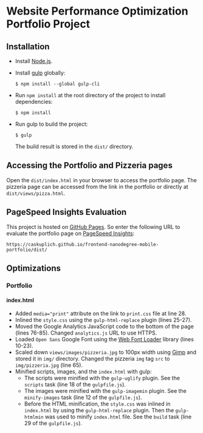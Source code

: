 # Website Performance Optimization Portfolio Project

## Installation

- Install [Node.js](https://nodejs.org/).
- Install [gulp](http://gulpjs.com/) globally:

      $ npm install --global gulp-cli

- Run `npm install` at the root directory of the project to install
dependencies:

      $ npm install

- Run gulp to build the project:

      $ gulp

  The build result is stored in the `dist/` directory.

## Accessing the Portfolio and Pizzeria pages

Open the `dist/index.html` in your browser to access the portfolio page. The
pizzeria page can be accessed from the link in the portfolio or directly at
`dist/views/pizza.html`.

## PageSpeed Insights Evaluation

This project is hosted on [GitHub Pages](https://pages.github.com/). So enter
the following URL to evaluate the portfolio page on
[PageSpeed Insights](https://developers.google.com/speed/pagespeed/insights/):

    https://caskuplich.github.io/frontend-nanodegree-mobile-portfolio/dist/

## Optimizations

### Portfolio

#### index.html

- Added `media="print"` attribute on the link to `print.css` file at line 28.
- Inlined the `style.css` using the `gulp-html-replace` plugin (lines 25-27).
- Moved the Google Analytics JavaScript code to the bottom of the page (lines
  76-85). Changed `analytics.js` URL to use HTTPS.
- Loaded `Open Sans` Google Font using the
  [Web Font Loader](https://github.com/typekit/webfontloader) library (lines
  10-23).
- Scaled down `views/images/pizzeria.jpg` to 100px width using
  [Gimp](https://www.gimp.org/) and stored it in `img/` directory. Changed the
  pizzeria `img` tag `src` to `img/pizzeria.jpg` (line 65).
- Minified scripts, images, and the `index.html` with gulp:
  - The scripts were minified with the `gulp-uglify` plugin. See the `scripts`
    task (line 18 of the `gulpfile.js`).
  - The images were minified with the `gulp-imagemin` plugin. See the
    `minify-images` task (line 12 of the `gulpfile.js`).
  - Before the HTML minification, the `style.css` was inlined in `index.html` by
    using the `gulp-html-replace` plugin. Then the `gulp-htmlmin` was used to
    minify `index.html` file. See the `build` task (line 29 of the
    `gulpfile.js`).
